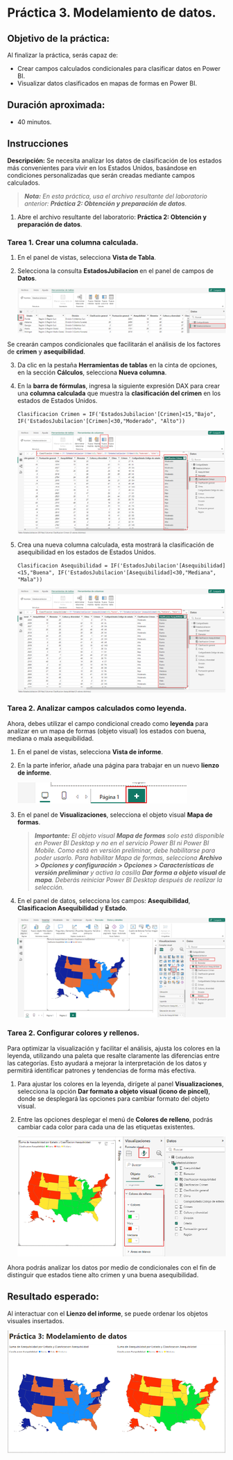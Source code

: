 # Práctica 3. Modelamiento de datos.

## Objetivo de la práctica:

Al finalizar la práctica, serás capaz de:

- Crear campos calculados condicionales para clasificar datos en Power BI. <br>
- Visualizar datos clasificados en mapas de formas en Power BI.

## Duración aproximada:

- 40 minutos.

## Instrucciones 

**Descripción:** Se necesita analizar los datos de clasificación de los estados más convenientes para vivir en los Estados Unidos, basándose en condiciones personalizadas que serán creadas mediante campos calculados.

> ***Nota:** En esta práctica, usa el archivo resultante del laboratorio anterior: **Práctica 2: Obtención y preparación de datos**.*

1. Abre el archivo resultante del laboratorio: **Práctica 2: Obtención y preparación de datos**.

### Tarea 1. Crear una columna calculada. 

1. En el panel de vistas, selecciona **Vista de Tabla**.

2. Selecciona la consulta **EstadosJubilacion** en el panel de campos de **Datos**.

    ![EstadosJubilacion](../images/Capitulo3/img1.png)

Se crearán campos condicionales que facilitarán el análisis de los factores de **crimen** y **asequibilidad**.

3. Da clic en la pestaña **Herramientas de tablas** en la cinta de opciones, en la sección **Cálculos**, selecciona **Nueva columna**.

4. En la **barra de fórmulas**, ingresa la siguiente expresión DAX para crear una **columna calculada** que muestra la **clasificación del crimen** en los estados de Estados Unidos.

    ```dax  
    Clasificacion Crimen = IF('EstadosJubilacion'[Crimen]<15,"Bajo", IF('EstadosJubilacion'[Crimen]<30,"Moderado", "Alto"))
    ```
    ![Clasificacion Crimen](../images/Capitulo3/img2.png)

5. Crea una nueva columna calculada, esta mostrará la clasificación de asequibilidad en los estados de Estados Unidos.

    ```dax  
    Clasificacion Asequibilidad = IF('EstadosJubilacion'[Asequibilidad]<15,"Buena", IF('EstadosJubilacion'[Asequibilidad]<30,"Mediana", "Mala"))
    ```
    ![Clasificacion Asequibilidad](../images/Capitulo3/img3.png)

### Tarea 2. Analizar campos calculados como leyenda.

Ahora, debes utilizar el campo condicional creado como **leyenda** para analizar en un mapa de formas (objeto visual) los estados con buena, mediana o mala asequibilidad.

1. En el panel de vistas, selecciona **Vista de informe**.

2. En la parte inferior, añade una página para trabajar en un nuevo **lienzo de informe**.

    ![img4](../images/Capitulo3/img4.png) 

3. En el panel de **Visualizaciones**, selecciona el objeto visual **Mapa de formas**.

    >***Importante:** El objeto visual **Mapa de formas** solo está disponible en Power BI Desktop y no en el servicio Power BI ni Power BI Mobile. Como está en versión preliminar, debe habilitarse para poder usarlo. Para habilitar Mapa de formas, selecciona **Archivo > Opciones y configuración > Opciones > Características de versión preliminar** y activa la casilla **Dar forma a objeto visual de mapa**. Deberás reiniciar Power BI Desktop después de realizar la selección.*

4. En el panel de datos, selecciona los campos: **Asequibilidad**, **Clasificacion Asequibilidad** y **Estado**.
    
    ![Mapa de formas](../images/Capitulo3/img5.png)

### Tarea 2. Configurar colores y rellenos.

Para optimizar la visualización y facilitar el análisis, ajusta los colores en la leyenda, utilizando una paleta que resalte claramente las diferencias entre las categorías. Esto ayudará a mejorar la interpretación de los datos y permitirá identificar patrones y tendencias de forma más efectiva.

1. Para ajustar los colores en la leyenda, dirígete al panel **Visualizaciones**, selecciona la opción **Dar formato a objeto visual (icono de pincel)**, donde se desplegará las opciones para cambiar formato del objeto visual.  

2. Entre las opciones desplegar el menú de **Colores de relleno**, podrás cambiar cada color para cada una de las etiquetas existentes.

    ![img6](../images/Capitulo3/img6.png)

Ahora podrás analizar los datos por medio de condicionales con el fin de distinguir que estados tiene alto crimen y una buena asequibilidad.

## Resultado esperado:

Al interactuar con el **Lienzo del informe**, se puede ordenar los objetos visuales insertados.

![img7](/images/Capitulo3/img7.png)
